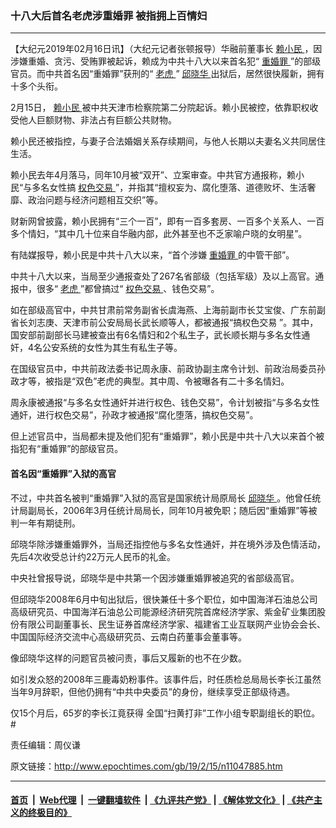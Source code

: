 ### 十八大后首名老虎涉重婚罪 被指拥上百情妇
------------------------

<p>
 【大纪元2019年02月16日讯】（大纪元记者张顿报导）华融前董事长
 <a href="http://www.epochtimes.com/gb/tag/%E8%B5%96%E5%B0%8F%E6%B0%91.html">
  赖小民
 </a>
 ，因涉嫌重婚、贪污、受贿罪被起诉，赖成为中共十八大以来首名犯“
 <a href="http://www.epochtimes.com/gb/tag/%E9%87%8D%E5%A9%9A%E7%BD%AA.html">
  重婚罪
 </a>
 ”的部级官员。而中共首名因“重婚罪”获刑的“
 <a href="http://www.epochtimes.com/gb/tag/%E8%80%81%E8%99%8E.html">
  老虎
 </a>
 ”
 <a href="http://www.epochtimes.com/gb/tag/%E9%82%B1%E6%99%93%E5%8D%8E.html">
  邱晓华
 </a>
 出狱后，居然很快履新，拥有十多个头衔。
</p>
<p>
 2月15日，
 <a href="http://www.epochtimes.com/gb/tag/%E8%B5%96%E5%B0%8F%E6%B0%91.html">
  赖小民
 </a>
 被中共天津市检察院第二分院起诉。赖小民被控，依靠职权收受他人巨额财物、非法占有巨额公共财物。
</p>
<p>
 赖小民还被指控，与妻子合法婚姻关系存续期间，与他人长期以夫妻名义共同居住生活。
</p>
<p>
 赖小民去年4月落马，同年10月被“双开”、立案审查。中共官方通报称，赖小民“与多名女性搞
 <a href="http://www.epochtimes.com/gb/tag/%E6%9D%83%E8%89%B2%E4%BA%A4%E6%98%93.html">
  权色交易
 </a>
 ”，并指其“擅权妄为、腐化堕落、道德败坏、生活奢靡、政治问题与经济问题相互交织”等。
</p>
<p>
 财新网曾披露，赖小民拥有“三个一百”，即有一百多套房、一百多个关系人、一百多个情妇，“其中几十位来自华融内部，此外甚至也不乏家喻户晓的女明星”。
</p>
<p>
 有陆媒报导，赖小民是中共十八大以来，“首个涉嫌
 <a href="http://www.epochtimes.com/gb/tag/%E9%87%8D%E5%A9%9A%E7%BD%AA.html">
  重婚罪
 </a>
 的中管干部”。
</p>
<p>
 中共十八大以来，当局至少通报查处了267名省部级（包括军级）及以上高官。通报中，很多“
 <a href="http://www.epochtimes.com/gb/tag/%E8%80%81%E8%99%8E.html">
  老虎
 </a>
 ”都曾搞过“
 <a href="http://www.epochtimes.com/gb/tag/%E6%9D%83%E8%89%B2%E4%BA%A4%E6%98%93.html">
  权色交易
 </a>
 、钱色交易”。
</p>
<p>
 如在部级高官中，中共甘肃前常务副省长虞海燕、上海前副市长艾宝俊、广东前副省长刘志庚、天津市前公安局局长武长顺等人，都被通报“搞权色交易 ”。其中，国安部前副部长马建被查出有6名情妇和2个私生子，武长顺长期与多名女性通奸，4名公安系统的女性为其生有私生子等。
</p>
<p>
 在国级官员中，中共前政法委书记周永康、前政协副主席令计划、前政治局委员孙政才等，被指是“双色”老虎的典型。其中周、令被曝各有二十多名情妇。
</p>
<p>
 周永康被通报“与多名女性通奸并进行权色、钱色交易”，令计划被指“与多名女性通奸，进行权色交易”，孙政才被通报“腐化堕落，搞权色交易”。
</p>
<p>
 但上述官员中，当局都未提及他们犯有“重婚罪”，赖小民是中共十八大以来首个被指犯有“重婚罪”的部级官员。
</p>
<h4>
 首名因“重婚罪”入狱的高官
</h4>
<p>
 不过，中共首名被判“重婚罪”入狱的高官是国家统计局原局长
 <a href="http://www.epochtimes.com/gb/tag/%E9%82%B1%E6%99%93%E5%8D%8E.html">
  邱晓华
 </a>
 。他曾任统计局副局长，2006年3月任统计局局长，同年10月被免职；随后因“重婚罪”等被判一年有期徒刑。
</p>
<p>
 邱晓华除涉嫌重婚罪外，当局还指控他与多名女性通奸，并在境外涉及色情活动，先后4次收受总计约22万元人民币的礼金。
</p>
<p>
 中央社曾报导说，邱晓华是中共第一个因涉嫌重婚罪被追究的省部级高官。
</p>
<p>
 但邱晓华2008年6月中旬出狱后，很快兼任十多个职位，如中国海洋石油总公司高级研究员、中国海洋石油总公司能源经济研究院首席经济学家、紫金矿业集团股份有限公司副董事长、民生证券首席经济学家、福建省工业互联网产业协会会长、中国国际经济交流中心高级研究员、云南白药董事会董事等。
</p>
<p>
 像邱晓华这样的问题官员被问责，事后又履新的也不在少数。
</p>
<p>
 如引发众怒的2008年三鹿毒奶粉事件。该事件后，时任质检总局局长李长江虽然当年9月辞职，但他仍拥有“中共中央委员”的身份，继续享受正部级待遇。
</p>
<p>
 仅15个月后，65岁的李长江竟获得 全国“扫黄打非”工作小组专职副组长的职位。#
</p>
<p>
 责任编辑：周仪谦
</p>

原文链接：http://www.epochtimes.com/gb/19/2/15/n11047885.htm


------------------------
#### [首页](https://github.com/gfw-breaker/banned-news/blob/master/README.md) &nbsp;|&nbsp; [Web代理](https://github.com/labour-camp/helloworld) &nbsp;|&nbsp; [一键翻墙软件](https://github.com/gfw-breaker/nogfw/blob/master/README.md) &nbsp;| [《九评共产党》](https://github.com/gfw-breaker/9ping.md/blob/master/README.md#九评之一评共产党是什么) | [《解体党文化》](https://github.com/gfw-breaker/jtdwh.md/blob/master/README.md) | [《共产主义的终极目的》](https://github.com/gfw-breaker/gczydzjmd.md/blob/master/README.md)

